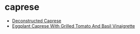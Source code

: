 # caprese

 * [Deconstructed Caprese](index/d/deconstructed-caprese-51188630.json)
 * [Eggplant Caprese With Grilled Tomato And Basil Vinaigrette](index/e/eggplant-caprese-with-grilled-tomato-and-basil-vinaigrette-238764.json)

